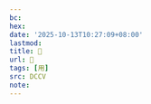 ```yaml
---
bc:
hex:
date: '2025-10-13T10:27:09+08:00'
lastmod:
title: 􀲭
url: 􀲭
tags: [用]
src: DCCV
note:
---
```

